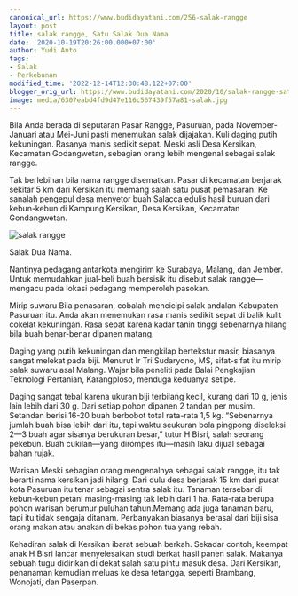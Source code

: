 ```yaml
---
canonical_url: https://www.budidayatani.com/256-salak-rangge
layout: post
title: salak rangge, Satu Salak Dua Nama
date: '2020-10-19T20:26:00.000+07:00'
author: Yudi Anto
tags:
- Salak
- Perkebunan
modified_time: '2022-12-14T12:30:48.122+07:00'
blogger_orig_url: https://www.budidayatani.com/2020/10/salak-rangge-satu-salak-dua-nama.html
image: media/6307eabd4fd9d47e116c567439f57a81-salak.jpg
---
```

Bila Anda berada di seputaran Pasar Rangge, Pasuruan, pada November-Januari atau Mei-Juni pasti menemukan salak dijajakan. Kuli daging putih kekuningan. Rasanya manis sedikit sepat. Meski asli Desa Kersikan, Kecamatan Godangwetan, sebagian orang lebih mengenal sebagai salak rangge.

 Tak berlebihan bila nama rangge disematkan. Pasar di kecamatan berjarak sekitar 5 km dari Kersikan itu memang salah satu pusat pemasaran. Ke sanalah pengepul desa menyetor buah Salacca edulis hasil buruan dari kebun-kebun di Kampung Kersikan, Desa Kersikan, Kecamatan Gondangwetan.

 ![salak rangge](https://blogger.googleusercontent.com/img/b/R29vZ2xl/AVvXsEibDvwCg4q6WI0faG_SBTNbXXaKstnPnpO3l3vu2hs4HBwn_nm_I7e-_nc0mShJdIfClSLEtQATNIA1p1iPRuX3x8Awpl1K1KF8tGjz7R1XYsVje-bcnHjdBkIOO5jD14NLMNdgCDz9dJqu/s735/salak.jpg) 

Salak Dua Nama.

Nantinya pedagang antarkota mengirim ke Surabaya, Malang, dan Jember. Untuk memudahkan jual-beli buah bersisik itu disebut salak rangge— mengacu pada lokasi pedagang memperoleh pasokan.

 Mirip suwaru Bila penasaran, cobalah mencicipi salak andalan Kabupaten Pasuruan itu. Anda akan menemukan rasa manis sedikit sepat di balik kulit cokelat kekuningan. Rasa sepat karena kadar tanin tinggi sebenarnya hilang bila buah benar-benar dipanen matang.

 Daging yang putih kekuningan dan mengkilap bertekstur masir, biasanya sangat melekat pada biji. Menurut Ir Tri Sudaryono, MS, sifat-sifat itu mirip salak suwaru asal Malang. Wajar bila peneliti pada Balai Pengkajian Teknologi Pertanian, Karangploso, menduga keduanya setipe.

 Daging sangat tebal karena ukuran biji terbilang kecil, kurang dari 10 g, jenis lain lebih dari 30 g. Dari setiap pohon dipanen 2 tandan per musim. Setandan berisi 16-20 buah berbobot total rata-rata 1,5 kg. “Sebenarnya jumlah buah bisa lebih dari itu, tapi waktu seukuran bola pingpong diseleksi 2—3 buah agar sisanya berukuran besar,” tutur H Bisri, salah seorang pekebun. Buah cukilan—yang dirompes itu—masih laku dijual sebagai bahan rujak.

 Warisan Meski sebagian orang mengenalnya sebagai salak rangge, itu tak berarti nama kersikan jadi hilang. Dari dulu desa berjarak 15 km dari pusat kota Pasuruan itu tenar sebagai sentra salak itu. Tanaman tersebar di kebun-kebun petani masing-masing tak lebih dari 1 ha. Rata-rata berupa pohon warisan berumur puluhan tahun.Memang ada juga tanaman baru, tapi itu tidak sengaja ditanam. Perbanyakan biasanya berasal dari biji sisa orang makan atau anakan di bekas pohon tua yang rebah.

 Kehadiran salak di Kersikan ibarat sebuah berkah. Sekadar contoh, keempat anak H Bisri lancar menyelesaikan studi berkat hasil panen salak. Makanya sebuah tugu didirikan di dekat salah satu pintu masuk desa. Dari Kersikan, penanaman kemudian meluas ke desa tetangga, seperti Brambang, Wonojati, dan Paserpan.

